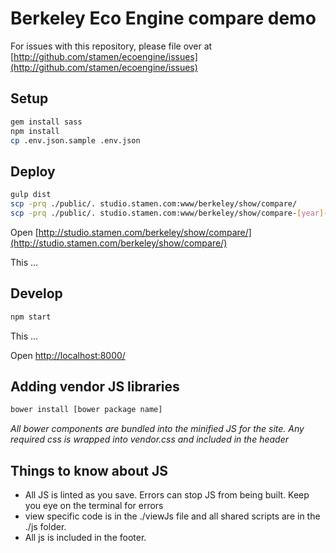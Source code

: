 # Berkeley Eco Engine compare demo

For issues with this repository, please file over at [http://github.com/stamen/ecoengine/issues](http://github.com/stamen/ecoengine/issues)

## Setup

```bash
gem install sass
npm install
cp .env.json.sample .env.json
```

## Deploy

```bash
gulp dist
scp -prq ./public/. studio.stamen.com:www/berkeley/show/compare/
scp -prq ./public/. studio.stamen.com:www/berkeley/show/compare-[year]-[month]-[day]/
```

Open [http://studio.stamen.com/berkeley/show/compare/](http://studio.stamen.com/berkeley/show/compare/)

This ...

## Develop

```bash
npm start
```

This ...

Open [http://localhost:8000/](http://localhost:8000/)

## Adding vendor JS libraries
```bash
bower install [bower package name]
```
_All bower components are bundled into the minified JS for the site. Any required css is wrapped into vendor.css and included in the header_

## Things to know about JS
   * All JS is linted as you save. Errors can stop JS from being built. Keep you eye on the terminal for errors
   * view specific code is in the ./viewJs file and all shared scripts are in the ./js folder.
   * All js is included in the footer.
